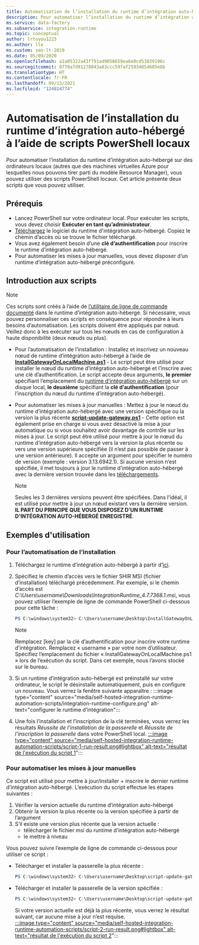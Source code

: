 ```yaml
---
title: Automatisation de l’installation du runtime d’intégration auto-hébergé à l’aide de scripts PowerShell locaux
description: Pour automatiser l’installation du runtime d’intégration auto-hébergé sur des ordinateurs locaux.
ms.service: data-factory
ms.subservice: integration-runtime
ms.topic: conceptual
author: lrtoyou1223
ms.author: lle
ms.custom: seo-lt-2019
ms.date: 05/09/2020
ms.openlocfilehash: a1a05322a43f791ad9058659ea6e0cd53839196c
ms.sourcegitcommit: 0770a7d91278043a83ccc597af25934854605e8b
ms.translationtype: HT
ms.contentlocale: fr-FR
ms.lasthandoff: 09/13/2021
ms.locfileid: "124814774"
---
```

# <a name="automating-self-hosted-integration-runtime-installation-using-local-powershell-scripts"></a>Automatisation de l’installation du runtime d’intégration auto-hébergé à l’aide de scripts PowerShell locaux
Pour automatiser l’installation du runtime d’intégration auto-hébergé sur des ordinateurs locaux (autres que des machines virtuelles Azure pour lesquelles nous pouvons tirer parti du modèle Resource Manager), vous pouvez utiliser des scripts PowerShell locaux. Cet article présente deux scripts que vous pouvez utiliser.

## <a name="prerequisites"></a>Prérequis

* Lancez PowerShell sur votre ordinateur local. Pour exécuter les scripts, vous devez choisir **Exécuter en tant qu’administrateur**.
* [Téléchargez](https://www.microsoft.com/download/details.aspx?id=39717) le logiciel du runtime d'intégration auto-hébergé. Copiez le chemin d’accès où se trouve le fichier téléchargé. 
* Vous avez également besoin d’une **clé d’authentification** pour inscrire le runtime d’intégration auto-hébergé.
* Pour automatiser les mises à jour manuelles, vous devez disposer d’un runtime d’intégration auto-hébergé préconfiguré.

## <a name="scripts-introduction"></a>Introduction aux scripts 

> [!NOTE]
> Ces scripts sont créés à l’aide de [l’utilitaire de ligne de commande documenté](./create-self-hosted-integration-runtime.md#set-up-an-existing-self-hosted-ir-via-local-powershell) dans le runtime d’intégration auto-hébergé. Si nécessaire, vous pouvez personnaliser ces scripts en conséquence pour répondre à leurs besoins d’automatisation.
> Les scripts doivent être appliqués par nœud. Veillez donc à les exécuter sur tous les nœuds en cas de configuration à haute disponibilité (deux nœuds ou plus).

* Pour l’automatisation de l’installation : Installez et inscrivez un nouveau nœud de runtime d’intégration auto-hébergé à l’aide de **[InstallGatewayOnLocalMachine.ps1](https://github.com/Azure/Azure-DataFactory/blob/main/SamplesV2/SelfHostedIntegrationRuntime/AutomationScripts/InstallGatewayOnLocalMachine.ps1)** - Le script peut être utilisé pour installer le nœud du runtime d’intégration auto-hébergé et l’inscrire avec une clé d’authentification. Le script accepte deux arguments, **le premier** spécifiant l’emplacement du [runtime d’intégration auto-hébergé](https://www.microsoft.com/download/details.aspx?id=39717) sur un disque local, **le deuxième** spécifiant la **clé d’authentification** (pour l’inscription du nœud du runtime d’intégration auto-hébergé).

* Pour automatiser les mises à jour manuelles : Mettez à jour le nœud du runtime d’intégration auto-hébergé avec une version spécifique ou la version la plus récente **[script-update-gateway.ps1](https://github.com/Azure/Azure-DataFactory/blob/main/SamplesV2/SelfHostedIntegrationRuntime/AutomationScripts/script-update-gateway.ps1)** - Cette option est également prise en charge si vous avez désactivé la mise à jour automatique ou si vous souhaitez avoir davantage de contrôle sur les mises à jour. Le script peut être utilisé pour mettre à jour le nœud du runtime d’intégration auto-hébergé vers la version la plus récente ou vers une version supérieure spécifiée (il n’est pas possible de passer à une version antérieure). Il accepte un argument pour spécifier le numéro de version (exemple : version 3.13.6942.1). Si aucune version n’est spécifiée, il met toujours à jour le runtime d’intégration auto-hébergé avec la dernière version trouvée dans les [téléchargements](https://www.microsoft.com/download/details.aspx?id=39717).
    > [!NOTE]
    > Seules les 3 dernières versions peuvent être spécifiées. Dans l’idéal, il est utilisé pour mettre à jour un nœud existant vers la dernière version. **IL PART DU PRINCIPE QUE VOUS DISPOSEZ D’UN RUNTIME D'INTÉGRATION AUTO-HÉBERGÉ ENREGISTRÉ**. 

## <a name="usage-examples"></a>Exemples d'utilisation

### <a name="for-automating-setup"></a>Pour l’automatisation de l’installation
1. Téléchargez le runtime d’intégration auto-hébergé à partir d’[ici](https://www.microsoft.com/download/details.aspx?id=39717). 
1. Spécifiez le chemin d’accès vers le fichier SHIR MSI (fichier d’installation) téléchargé précédemment. Par exemple, si le chemin d’accès est *C:\Users\username\Downloads\IntegrationRuntime_4.7.7368.1.msi*, vous pouvez utiliser l’exemple de ligne de commande PowerShell ci-dessous pour cette tâche :

   ```powershell
   PS C:\windows\system32> C:\Users\username\Desktop\InstallGatewayOnLocalMachine.ps1 -path "C:\Users\username\Downloads\IntegrationRuntime_4.7.7368.1.msi" -authKey "[key]"
   ```

    > [!NOTE]
    > Remplacez [key] par la clé d’authentification pour inscrire votre runtime d'intégration.
    > Remplacez « username » par votre nom d’utilisateur.
    > Spécifiez l’emplacement du fichier « InstallGatewayOnLocalMachine.ps1 » lors de l’exécution du script. Dans cet exemple, nous l’avons stocké sur le bureau.

1. Si un runtime d’intégration auto-hébergé est préinstallé sur votre ordinateur, le script le désinstalle automatiquement, puis en configure un nouveau. Vous verrez la fenêtre suivante apparaître : :::image type="content" source="media/self-hosted-integration-runtime-automation-scripts/integration-runtime-configure.png" alt-text="configurer le runtime d’intégration":::

1. Une fois l’installation et l’inscription de la clé terminées, vous verrez les résultats *Réussite de l’installation de la passerelle* et *Réussite de l’inscription la passerelle* dans votre PowerShell local.
        [:::image type="content" source="media/self-hosted-integration-runtime-automation-scripts/script-1-run-result.png#lightbox" alt-text="résultat de l'exécution du script 1](media/self-hosted-integration-runtime-automation-scripts/script-1-run-result.png)":::

### <a name="for-automating-manual-updates"></a>Pour automatiser les mises à jour manuelles
Ce script est utilisé pour mettre à jour/installer + inscrire le dernier runtime d’intégration auto-hébergé. L’exécution du script effectue les étapes suivantes :
1. Vérifier la version actuelle du runtime d’intégration auto-hébergé
2. Obtenir la version la plus récente ou la version spécifiée à partir de l’argument
3. S’il existe une version plus récente que la version actuelle :
    * télécharger le fichier msi du runtime d'intégration auto-hébergé
    * le mettre à niveau

Vous pouvez suivre l’exemple de ligne de commande ci-dessous pour utiliser ce script :
* Télécharger et installer la passerelle la plus récente :

   ```powershell
   PS C:\windows\system32> C:\Users\username\Desktop\script-update-gateway.ps1
   ```    
* Télécharger et installer la passerelle de la version spécifiée :
   ```powershell
   PS C:\windows\system32> C:\Users\username\Desktop\script-update-gateway.ps1 -version 3.13.6942.1
   ``` 
   Si votre version actuelle est déjà la plus récente, vous verrez le résultat suivant, car aucune mise à jour n’est requise.   
    [:::image type="content" source="media/self-hosted-integration-runtime-automation-scripts/script-2-run-result.png#lightbox" alt-text="résultat de l'exécution du script 2](media/self-hosted-integration-runtime-automation-scripts/script-2-run-result.png)":::